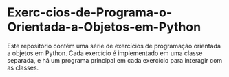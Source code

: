 # Exerc-cios-de-Programa-o-Orientada-a-Objetos-em-Python
Este repositório contém uma série de exercícios de programação orientada a objetos em Python. Cada exercício é implementado em uma classe separada, e há um programa principal em cada exercício para interagir com as classes.
